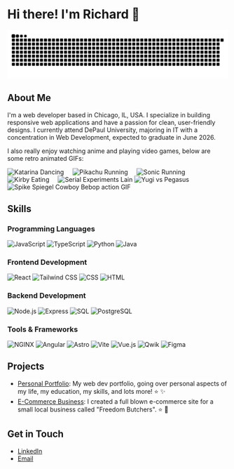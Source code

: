 # Hi there! I'm Richard :wave:

<picture>
  <source
    media="(prefers-color-scheme: dark)"
    srcset="https://raw.githubusercontent.com/RichardLechko/snk/output/github-contribution-grid-snake-dark.svg"
  />
  <source
    media="(prefers-color-scheme: light)"
    srcset="https://raw.githubusercontent.com/RichardLechko/snk/output/github-contribution-grid-snake.svg"
  />
  <img
    alt="github contribution grid snake animation"
    src="https://raw.githubusercontent.com/RichardLechko/snk/output/github-contribution-grid-snake.svg"
  />
</picture>

## About Me

I'm a web developer based in Chicago, IL, USA. I specialize in building responsive web applications and have a passion for clean, user-friendly designs. I currently attend DePaul University, majoring in IT with a concentration in Web Development, expected to graduate in June 2026.

I also really enjoy watching anime and playing video games, below are some retro animated GIFs:

<div>
  <img src="https://i.imgur.com/QRUPiHQ.gif" alt="Katarina Dancing" width="100"/>&nbsp;&nbsp;&nbsp;&nbsp;
  <img src="https://media.tenor.com/fSsxftCb8w0AAAAi/pikachu-running.gif" alt="Pikachu Running" width="100"/>&nbsp;&nbsp;&nbsp;&nbsp;
  <img src="https://media.tenor.com/Nnky6Tc67XUAAAAi/sonic-run.gif" alt="Sonic Running" width="70"/>&nbsp;&nbsp;&nbsp;&nbsp;
  <img src="https://media1.tenor.com/m/SOC7ARPKg-gAAAAC/kirby-eat.gif" alt="Kirby Eating" width="100"/>&nbsp;&nbsp;&nbsp;&nbsp;
  <img src="https://media1.tenor.com/m/OlHMWq46CtAAAAAC/serial-experiments-lain-lain.gif" alt="Serial Experiments Lain" width="100"/>
  <img src="https://media1.tenor.com/m/BXc6BLC7Ii8AAAAC/pegasus-yugioh.gif" alt="Yugi vs Pegasus" width="125" />
  <img src="https://i.pinimg.com/originals/cd/b8/95/cdb89580457caa7d13c4384a3d1a367c.gif" alt="Spike Spiegel Cowboy Bebop action GIF" width="100" />
</div>

## Skills

### Programming Languages

![JavaScript](https://img.shields.io/badge/-JavaScript-black?style=flat-square&logo=javascript)
![TypeScript](https://img.shields.io/badge/-TypeScript-black?style=flat-square&logo=typescript)
![Python](https://img.shields.io/badge/-Python-black?style=flat-square&logo=python)
![Java](https://img.shields.io/badge/-Java-black?style=flat-square&logo=java)

### Frontend Development

![React](https://img.shields.io/badge/-React-black?style=flat-square&logo=react)
![Tailwind CSS](https://img.shields.io/badge/-Tailwind%20CSS-black?style=flat-square&logo=tailwind-css)
![CSS](https://img.shields.io/badge/-CSS-black?style=flat-square&logo=css3&logoColor=white)
![HTML](https://img.shields.io/badge/-HTML-black?style=flat-square&logo=html5)

### Backend Development

![Node.js](https://img.shields.io/badge/-Node.js-black?style=flat-square&logo=node.js)
![Express](https://img.shields.io/badge/-Express-black?style=flat-square&logo=express)
![SQL](https://img.shields.io/badge/-SQL-black?style=flat-square&logo=sqlite)
![PostgreSQL](https://img.shields.io/badge/-PostgreSQL-black?style=flat-square&logo=postgresql)

### Tools & Frameworks

![NGINX](https://img.shields.io/badge/-NGINX-black?style=flat-square&logo=nginx)
![Angular](https://img.shields.io/badge/-Angular-black?style=flat-square&logo=angular)
![Astro](https://img.shields.io/badge/-Astro-black?style=flat-square&logo=astro)
![Vite](https://img.shields.io/badge/-Vite-black?style=flat-square&logo=vite)
![Vue.js](https://img.shields.io/badge/-Vue.js-black?style=flat-square&logo=vue.js)
![Qwik](https://img.shields.io/badge/-Qwik-black?style=flat-square&logo=qwik)
![Figma](https://img.shields.io/badge/-Figma-black?style=flat-square&logo=figma)

## Projects

- [Personal Portfolio](https://github.com/RichardLechko/React-Resume): My web dev portfolio, going over personal aspects of my life, my education, my skills, and lots more! :star: :sparkles:
- [E-Commerce Business](https://github.com/RichardLechko/superior-sphere): I created a full blown e-commerce site for a small local business called "Freedom Butchers". :star: :shopping_cart:

## Get in Touch

- [LinkedIn](https://www.linkedin.com/in/richard-lechko/)
- [Email](mailto:richardlechko@gmail.com)
